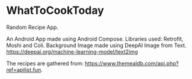 # WhatToCookToday
Random Recipe App.

An Android App made using Android Compose. Libraries used: Retrofit, Moshi and Coli.
Background Image made using DeepAI Image from Text.
https://deepai.org/machine-learning-model/text2img

The recipes are gathered from: https://www.themealdb.com/api.php?ref=apilist.fun.
